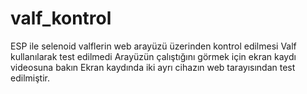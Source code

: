 # valf_kontrol
ESP ile selenoid valflerin web arayüzü üzerinden kontrol edilmesi
Valf kullanılarak test edilmedi
Arayüzün çalıştığını görmek için ekran kaydı videosuna bakın
Ekran kaydında iki ayrı cihazın web tarayısından test edilmiştir.
